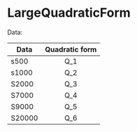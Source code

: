 # LargeQuadraticForm

Data:

| Data        | Quadratic form  | 
| ------------- |:-------------:| 
| s500        |    Q_1       | 
| s1000       |    Q_2       | 
| S2000       |    Q_3       | 
| S7000       |    Q_4       | 
| S9000       |    Q_5       | 
| S20000      |    Q_6       | 
